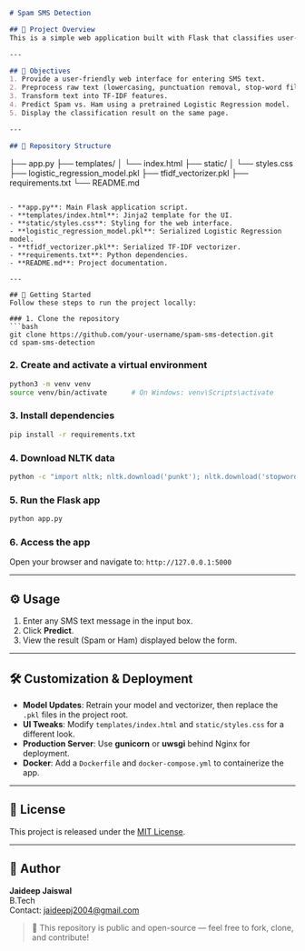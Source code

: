 ```markdown
# Spam SMS Detection

## 📝 Project Overview
This is a simple web application built with Flask that classifies user-entered text messages into **Spam** or **Ham** (not spam) using a Logistic Regression model. It employs NLTK for text preprocessing (tokenization, stop-word removal, stemming) and scikit-learn's TF-IDF vectorizer for feature extraction.

---

## 🎯 Objectives
1. Provide a user-friendly web interface for entering SMS text.  
2. Preprocess raw text (lowercasing, punctuation removal, stop-word filtering, stemming).  
3. Transform text into TF-IDF features.  
4. Predict Spam vs. Ham using a pretrained Logistic Regression model.  
5. Display the classification result on the same page.

---

## 📁 Repository Structure
```
├── app.py
├── templates/
│   └── index.html
├── static/
│   └── styles.css
├── logistic_regression_model.pkl
├── tfidf_vectorizer.pkl
├── requirements.txt
└── README.md
```

- **app.py**: Main Flask application script.  
- **templates/index.html**: Jinja2 template for the UI.  
- **static/styles.css**: Styling for the web interface.  
- **logistic_regression_model.pkl**: Serialized Logistic Regression model.  
- **tfidf_vectorizer.pkl**: Serialized TF-IDF vectorizer.  
- **requirements.txt**: Python dependencies.  
- **README.md**: Project documentation.

---

## 🚀 Getting Started
Follow these steps to run the project locally:

### 1. Clone the repository
```bash
git clone https://github.com/your-username/spam-sms-detection.git
cd spam-sms-detection
```

### 2. Create and activate a virtual environment
```bash
python3 -m venv venv
source venv/bin/activate      # On Windows: venv\Scripts\activate
```

### 3. Install dependencies
```bash
pip install -r requirements.txt
```

### 4. Download NLTK data
```bash
python -c "import nltk; nltk.download('punkt'); nltk.download('stopwords')"
```

### 5. Run the Flask app
```bash
python app.py
```

### 6. Access the app
Open your browser and navigate to: `http://127.0.0.1:5000`

---

## ⚙️ Usage
1. Enter any SMS text message in the input box.  
2. Click **Predict**.  
3. View the result (Spam or Ham) displayed below the form.

---

## 🛠️ Customization & Deployment
- **Model Updates**: Retrain your model and vectorizer, then replace the `.pkl` files in the project root.  
- **UI Tweaks**: Modify `templates/index.html` and `static/styles.css` for a different look.  
- **Production Server**: Use **gunicorn** or **uwsgi** behind Nginx for deployment.  
- **Docker**: Add a `Dockerfile` and `docker-compose.yml` to containerize the app.

---

## 📜 License
This project is released under the [MIT License](LICENSE).

---

## 👤 Author
**Jaideep Jaiswal**  
B.Tech  
Contact: jaideepj2004@gmail.com  

> 🚀 This repository is public and open-source — feel free to fork, clone, and contribute!
```

